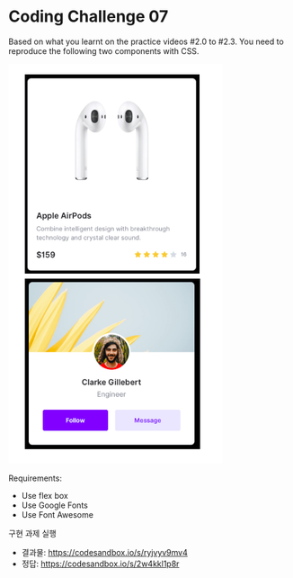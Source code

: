 # Coding Challenge 07

Based on what you learnt on the practice videos #2.0 to #2.3.
You need to reproduce the following two components with CSS.

![image1](./image/screenshot_1.png)

Requirements:

- Use flex box
- Use Google Fonts
- Use Font Awesome

구현 과제 실행

- 결과물: https://codesandbox.io/s/ryjvyv9mv4
- 정답: https://codesandbox.io/s/2w4kkl1p8r
